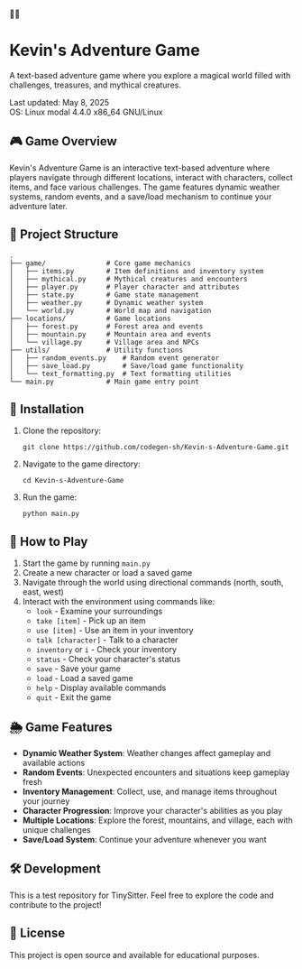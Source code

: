 🌈🌈
# Kevin's Adventure Game

A text-based adventure game where you explore a magical world filled with challenges, treasures, and mythical creatures.

Last updated: May 8, 2025  
OS: Linux modal 4.4.0 x86_64 GNU/Linux

## 🎮 Game Overview

Kevin's Adventure Game is an interactive text-based adventure where players navigate through different locations, interact with characters, collect items, and face various challenges. The game features dynamic weather systems, random events, and a save/load mechanism to continue your adventure later.

## 📁 Project Structure

```
.
├── game/               # Core game mechanics
│   ├── items.py        # Item definitions and inventory system
│   ├── mythical.py     # Mythical creatures and encounters
│   ├── player.py       # Player character and attributes
│   ├── state.py        # Game state management
│   ├── weather.py      # Dynamic weather system
│   └── world.py        # World map and navigation
├── locations/          # Game locations
│   ├── forest.py       # Forest area and events
│   ├── mountain.py     # Mountain area and events
│   └── village.py      # Village area and NPCs
├── utils/              # Utility functions
│   ├── random_events.py    # Random event generator
│   ├── save_load.py        # Save/load game functionality
│   └── text_formatting.py  # Text formatting utilities
└── main.py             # Main game entry point
```

## 🚀 Installation

1. Clone the repository:
   ```
   git clone https://github.com/codegen-sh/Kevin-s-Adventure-Game.git
   ```

2. Navigate to the game directory:
   ```
   cd Kevin-s-Adventure-Game
   ```

3. Run the game:
   ```
   python main.py
   ```

## 🎲 How to Play

1. Start the game by running `main.py`
2. Create a new character or load a saved game
3. Navigate through the world using directional commands (north, south, east, west)
4. Interact with the environment using commands like:
   - `look` - Examine your surroundings
   - `take [item]` - Pick up an item
   - `use [item]` - Use an item in your inventory
   - `talk [character]` - Talk to a character
   - `inventory` or `i` - Check your inventory
   - `status` - Check your character's status
   - `save` - Save your game
   - `load` - Load a saved game
   - `help` - Display available commands
   - `quit` - Exit the game

## 🌦️ Game Features

- **Dynamic Weather System**: Weather changes affect gameplay and available actions
- **Random Events**: Unexpected encounters and situations keep gameplay fresh
- **Inventory Management**: Collect, use, and manage items throughout your journey
- **Character Progression**: Improve your character's abilities as you play
- **Multiple Locations**: Explore the forest, mountains, and village, each with unique challenges
- **Save/Load System**: Continue your adventure whenever you want

## 🛠️ Development

This is a test repository for TinySitter. Feel free to explore the code and contribute to the project!

## 📜 License

This project is open source and available for educational purposes.


